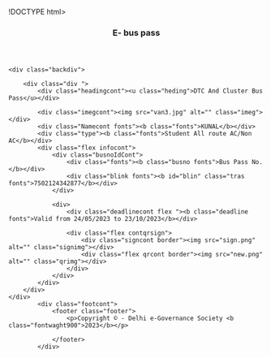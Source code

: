 
!DOCTYPE html>
<html lang="en">

<head>
    <meta charset="UTF-8">
    <meta http-equiv="X-UA-Compatible" content="IE=edge">
    <meta name="viewport" content="width=device-width, initial-scale=1.0">
    <link rel="stylesheet" href="idea.css">
    <title>Home | Bus Pass</title>
</head>

<body>
    <section class="width">
        <header>
            <h3 class="color">E- bus pass</h3>
        </header>
    </section>

    <div class="backdiv">

        <div class="div ">
            <div class="headingcont"><u class="heding">DTC And Cluster Bus Pass</u></div>

            <div class="imegcont"><img src="van3.jpg" alt="" class="imeg"></div>
            <div class="Namecont fonts"><b class="fonts">KUNAL</b></div>
            <div class="type"><b class="fonts">Student All route AC/Non AC</b></div>
            <div class="flex infocont">
                <div class="busnoIdCont">
                    <div class="fonts"><b class="busno fonts">Bus Pass No. </b></div>
                    <div class="blink fonts"><b id="blin" class="tras fonts">7502124342877</b></div>
                </div> 

                <div>
                    <div class="deadlinecont flex "><b class="deadline fonts">Valid from 24/05/2023 to 23/10/2023</b></div>

                    <div class="flex contqrsign">
                        <div class="signcont border"><img src="sign.png" alt="" class="signimg"></div>
                        <div class="flex qrcont border"><img src="new.png" alt="" class="qrimg"></div>
                    </div>
                </div>
            </div>
        </div>
    </div>
            <div class="footcont">
                <footer class="footer">
                    <p>Copyright © - Delhi e-Governance Society <b class="fontwaght900">2023</b></p>

                </footer>
            </div>
<div class="kalu"></div>

</body>

</html>



<!---
Shivamyadva/Shivamyadva is a ✨ special ✨ repository because its `README.md` (this file) appears on your GitHub profile.
You can click the Preview link to take a look at your changes.
--->

